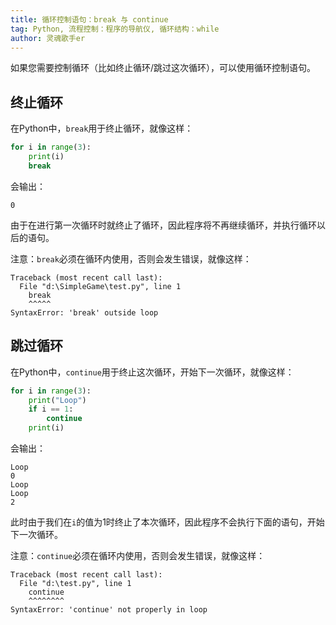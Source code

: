 ```yaml
---
title: 循环控制语句：break 与 continue
tag: Python, 流程控制：程序的导航仪, 循环结构：while
author: 灵魂歌手er
---
```

如果您需要控制循环（比如终止循环/跳过这次循环），可以使用循环控制语句。

## 终止循环

在Python中，`break`用于终止循环，就像这样：

```python
for i in range(3):
    print(i)
    break
```

会输出：

```
0
```

由于在进行第一次循环时就终止了循环，因此程序将不再继续循环，并执行循环以后的语句。

注意：`break`必须在循环内使用，否则会发生错误，就像这样：

```
Traceback (most recent call last):
  File "d:\SimpleGame\test.py", line 1
    break
    ^^^^^
SyntaxError: 'break' outside loop
```

## 跳过循环

在Python中，`continue`用于终止这次循环，开始下一次循环，就像这样：

```python
for i in range(3):
    print("Loop")
    if i == 1:
        continue
    print(i)
```

会输出：

```
Loop
0
Loop
Loop
2
```

此时由于我们在`i`的值为1时终止了本次循环，因此程序不会执行下面的语句，开始下一次循环。

注意：`continue`必须在循环内使用，否则会发生错误，就像这样：

```
Traceback (most recent call last):
  File "d:\test.py", line 1
    continue
    ^^^^^^^^
SyntaxError: 'continue' not properly in loop
```